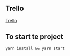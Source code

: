 ## Trello 
[Trello](https://trello.com/b/yvjIfpRS/spa-urbain)

## To start te project
`yarn install && yarn start`

